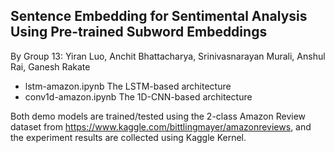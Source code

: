 Sentence Embedding for Sentimental Analysis Using Pre-trained Subword Embeddings
---
By Group 13: Yiran Luo, Anchit Bhattacharya, Srinivasnarayan Murali, Anshul Rai, Ganesh Rakate

* lstm-amazon.ipynb The LSTM-based architecture
* conv1d-amazon.ipynb The 1D-CNN-based architecture

Both demo models are trained/tested using the 2-class Amazon Review dataset from https://www.kaggle.com/bittlingmayer/amazonreviews, and the experiment results are collected using Kaggle Kernel.
